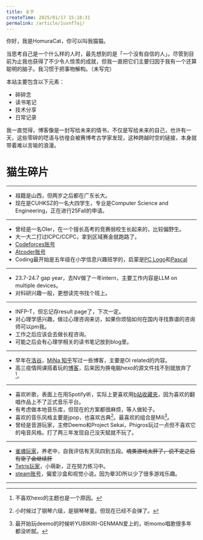 ```yaml
---
title: 关于
createTime: 2025/01/17 15:18:31
permalink: /article/1uvnf7aj/
---
```

你好，我是HomuraCat，你可以叫我猫猫。

当思考自己是一个什么样的人时，最先想到的是「一个没有自信的人」。尽管到目前为止我也获得了不少令人惊羡的成就，但我一直把它们主要归因于我有一个还算聪明的脑子。我习惯于把事物解构。（未写完）

本站主要包含以下元素：

+ 碎碎念
+ 读书笔记
+ 技术分享
+ 日常记录

我一直觉得，博客像是一封写给未来的情书，不仅是写给未来的自己，也许有一天，这些零碎的呓语与彷徨会被赛博考古学家发现，这种跨越时空的链接，本身就带着难以言喻的浪漫。

# 猫生碎片
---
+ 祖籍是山西，但两岁之后都在广东长大。
+ 现在是CUHKSZ的一名大四学生，专业是Computer Science and Engineering，正在进行25Fall的申请。
---
+ 曾经是一名OIer，在一个擅长高考的竞赛弱校生长起来的，比较偏野生。
+ 大一大二打过ICPC/CCPC，拿到区域赛金就跑路了。
+ [Codeforces账号](https://codeforces.com/profile/HomuraCat)
+ [Atcoder账号](https://atcoder.jp/users/HomuraCat)
+ Coding最开始是五年级在小学信息兴趣班学的，启蒙是[PC Logo](https://baike.baidu.com/item/pc%20logo/1683433)和[Pascal](https://www.wikiwand.com/zh-hans/articles/Pascal%E8%AA%9E%E8%A8%80)
---
+ 23.7-24.7 gap year，去NV做了一年intern，主要工作内容是LLM on multiple devices。
+ 对科研兴趣一般，更想读完书找个班上。
---
+ INFP-T，但忘记存result page了，下次一定。
+ 对心理学感兴趣，做过心理咨询来访，如果你烦恼如何在国内寻找靠谱的咨询师可以pm我。
+ 工作之后应该会去做长程咨询。
+ 可能之后会有心理学相关的读书笔记放到blog里。
---
+ 早年在[洛谷](https://www.luogu.com.cn/user/13137#article)，[MiNa](https://www.mina.moe/archives/author/quhengyi11),[知乎](https://www.zhihu.com/people/miao-miao-miao-51-49/posts)写过一些博客，主要是OI related的内容。
+ 高三疫情网课搭着玩的[博客](https://portechaton.github.io/)，后来因为换电脑hexo的源文件找不到就放弃了[^3]。
---
+ 喜欢听歌，表面上在用Spotify听，实际上更喜欢用[b站收藏夹](https://space.bilibili.com/282588214/favlist?fid=318963514&ftype=create)，因为喜欢的翻唱作品上不了正式音乐平台。
+ 有考虑做本地音乐库，但现在的方案都很麻烦，等人做轮子。
+ 喜欢的音乐风格主要是jpop，也喜欢古典[^1]。最喜欢的组合是Mili[^2]。
+ 曾经是音游玩家，主修Deemo和Project Sekai，Phigros玩过一点但不喜欢它的电音风格。打了两三年发现自己没天赋就不玩了。
---
+ [雀魂玩家](https://amae-koromo.sapk.ch/player/15979612/12)，养老中，自我评估有天凤四到五段。<del>魂类游戏太肝了，说不定之后有空了会继续肝</del>
+ [Tetris玩家](https://ch.tetr.io/u/homuracat)，小萌新，正在努力练习中。
+ [steam账号](https://steamcommunity.com/profiles/76561199103210219/)，偏爱沙盒和视觉小说。因为晕3D所以少了很多游戏乐趣。
---





[^1]: 小时候过了钢琴六级，是钢琴琴童。但现在已经不会弹了。
[^2]: 最开始玩deemo的时候听YUBIKIRI-GENMAN爱上的，听momo唱歌很多年都没听腻。
[^3]: 不喜欢hexo的主题也是一个原因。


